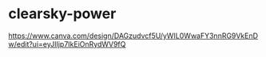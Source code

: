 # clearsky-power

https://www.canva.com/design/DAGzudvcf5U/yWIL0WwaFY3nnRG9VkEnDw/edit?ui=eyJIIjp7IkEiOnRydWV9fQ
